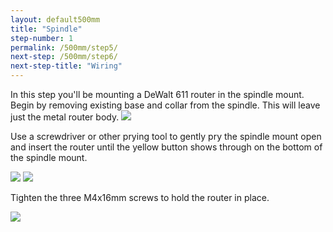 ```yaml
---
layout: default500mm
title: "Spindle"
step-number: 1
permalink: /500mm/step5/
next-step: /500mm/step6/
next-step-title: "Wiring"
---
```

In this step you'll be mounting a DeWalt 611 router in the spindle mount. Begin by removing existing base and collar from the spindle. This will leave just the metal router body.
<img src="../jpfs_DSC2846.jpg">

Use a screwdriver or other prying tool to gently pry the spindle mount open and insert the router until the yellow button shows through on the bottom of the spindle mount.

<img src="../jpfs_DSC2850.jpg">
<img src="../jpfs_DSC2856.jpg">

Tighten the three M4x16mm screws to hold the router in place.

<img src="../jpfs_DSC2858.jpg">
